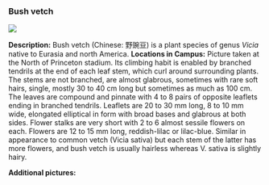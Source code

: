 ### Bush vetch

![](http://www.astro.princeton.edu/~ruixu/fig/Bushvetch.jpg)

**Description:** Bush vetch (Chinese: 野豌豆) is a plant species of genus *Vicia* native to Eurasia and north America.
**Locations in Campus:** Picture taken at the North of Princeton stadium.  Its climbing habit is enabled by branched tendrils at the end of each leaf stem, which curl around surrounding plants. The stems are not branched, are almost glabrous, sometimes with rare soft hairs, single, mostly 30 to 40 cm long but sometimes as much as 100 cm. The leaves are compound and pinnate with 4 to 8 pairs of opposite leaflets ending in branched tendrils. Leaflets are 20 to 30 mm long, 8 to 10 mm wide, elongated elliptical in form with broad bases and glabrous at both sides. Flower stalks are very short with 2 to 6 almost sessile flowers on each. Flowers are 12 to 15 mm long, reddish-lilac or lilac-blue. Similar in appearance to common vetch (Vicia sativa) but each stem of the latter has more flowers, and bush vetch is usually hairless whereas V. sativa is slightly hairy.

**Additional pictures:**
